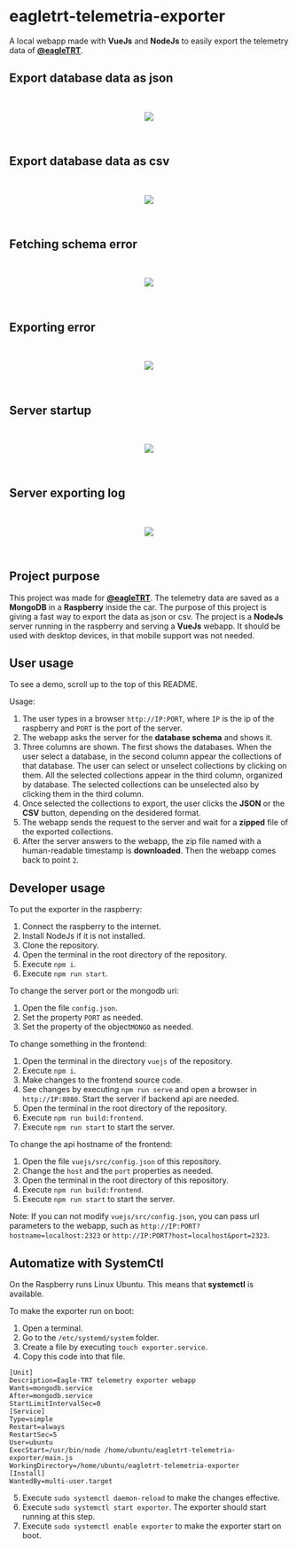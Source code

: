 # eagletrt-telemetria-exporter

A local webapp made with **VueJs** and **NodeJs** to easily export the telemetry data of **[@eagleTRT](https://github.com/eagletrt)**.

## Export database data as json

<br />
<p align="center">
  <img src="https://github.com/euberdeveloper/eagletrt-telemetria-exporter/raw/master/docs/assets/demo_json.gif">
</p>
<br />

## Export database data as csv

<br />
<p align="center">
  <img src="https://github.com/euberdeveloper/eagletrt-telemetria-exporter/raw/master/docs/assets/demo_csv.gif">
</p>
<br />

## Fetching schema error

<br />
<p align="center">
  <img src="https://github.com/euberdeveloper/eagletrt-telemetria-exporter/raw/master/docs/assets/fetching_database_error.png">
</p>
<br />

## Exporting error

<br />
<p align="center">
  <img src="https://github.com/euberdeveloper/eagletrt-telemetria-exporter/raw/master/docs/assets/exporting_error.png">
</p>
<br />

## Server startup

<br />
<p align="center">
  <img src="https://github.com/euberdeveloper/eagletrt-telemetria-exporter/raw/master/docs/assets/server_start_log.gif">
</p>
<br />

## Server exporting log

<br />
<p align="center">
  <img src="https://github.com/euberdeveloper/eagletrt-telemetria-exporter/raw/master/docs/assets/server_export_log.gif">
</p>
<br />

## Project purpose

This project was made for **[@eagleTRT](https://github.com/eagletrt)**. The telemetry data are saved as a **MongoDB** in a **Raspberry** inside the car. The purpose of this project is giving a fast way to export the data as json or csv. The project is a **NodeJs** server running in the raspberry and serving a **VueJs** webapp. It should be used with desktop devices, in that mobile support was not needed.

## User usage

To see a demo, scroll up to the top of this README.

Usage:

1. The user types in a browser `http://IP:PORT`, where `IP` is the ip of the raspberry and `PORT` is the port of the server.
2. The webapp asks the server for the **database schema** and shows it.
3. Three columns are shown. The first shows the databases. When the user select a database, in the second column appear the collections of that database. The user can select or unselect collections by clicking on them. All the selected collections appear in the third column, organized by database. The selected collections can be unselected also by clicking them in the third column.
4. Once selected the collections to export, the user clicks the **JSON** or the **CSV** button, depending on the desidered format.
5. The webapp sends the request to the server and wait for a **zipped** file of the exported collections.
6. After the server answers to the webapp, the zip file named with a human-readable timestamp is **downloaded**. Then the webapp comes back to point `2`.

## Developer usage

To put the exporter in the raspberry:

1. Connect the raspberry to the internet.
2. Install NodeJs if it is not installed.
3. Clone the repository.
4. Open the terminal in the root directory of the repository.
5. Execute `npm i`.
6. Execute `npm run start`.

To change the server port or the mongodb uri:

1. Open the file `config.json`.
2. Set the property `PORT` as needed.
3. Set the property of the object`MONGO` as needed.

To change something in the frontend:

1. Open the terminal in the directory `vuejs` of the repository.
2. Execute `npm i`.
3. Make changes to the frontend source code.
4. See changes by executing `npm run serve` and open a browser in `http://IP:8080`. Start the server if backend api are needed.
5. Open the terminal in the root directory of the repository.
6. Execute `npm run build:frontend`.
7. Execute `npm run start` to start the server.

To change the api hostname of the frontend:

1. Open the file `vuejs/src/config.json` of this repository.
2. Change the `host` and the `port` properties as needed.
3. Open the terminal in the root directory of this repository.
4. Execute `npm run build:frontend`.
5. Execute `npm run start` to start the server.

Note: If you can not modify `vuejs/src/config.json`, you can pass url parameters to the webapp, such as `http://IP:PORT?hostname=localhost:2323` or `http://IP:PORT?host=localhost&port=2323`.

## Automatize with SystemCtl

On the Raspberry runs Linux Ubuntu. This means that **systemctl** is available.

To make the exporter run on boot:

1. Open a terminal.
2. Go to the `/etc/systemd/system` folder.
3. Create a file by executing `touch exporter.service`.
4. Copy this code into that file.
```
[Unit]
Description=Eagle-TRT telemetry exporter webapp
Wants=mongodb.service
After=mongodb.service
StartLimitIntervalSec=0
[Service]
Type=simple
Restart=always
RestartSec=5
User=ubuntu
ExecStart=/usr/bin/node /home/ubuntu/eagletrt-telemetria-exporter/main.js
WorkingDirectory=/home/ubuntu/eagletrt-telemetria-exporter
[Install]
WantedBy=multi-user.target
```
5. Execute `sudo systemctl daemon-reload` to make the changes effective.
6. Execute `sudo systemctl start exporter`. The exporter should start running at this step.
7. Execute `sudo systemctl enable exporter` to make the exporter start on boot.

